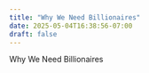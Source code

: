 ```yaml
---
title: "Why We Need Billionaires"
date: 2025-05-04T16:38:56-07:00
draft: false
---
```


Why We Need Billionaires
